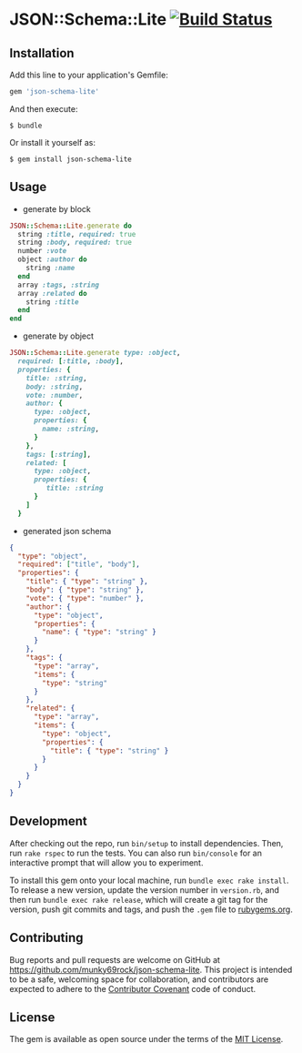 # JSON::Schema::Lite [![Build Status](https://travis-ci.org/munky69rock/json-schema-lite.svg?branch=master)](https://travis-ci.org/munky69rock/json-schema-lite)

## Installation

Add this line to your application's Gemfile:

```ruby
gem 'json-schema-lite'
```

And then execute:

    $ bundle

Or install it yourself as:

    $ gem install json-schema-lite

## Usage

- generate by block
```ruby
JSON::Schema::Lite.generate do
  string :title, required: true
  string :body, required: true
  number :vote
  object :author do
    string :name
  end
  array :tags, :string
  array :related do
    string :title
  end
end
```

- generate by object
```ruby
JSON::Schema::Lite.generate type: :object,
  required: [:title, :body],
  properties: {
    title: :string,
    body: :string,
    vote: :number,
    author: {
      type: :object,
      properties: {
        name: :string,
      }
    },
    tags: [:string],
    related: [
      type: :object,
      properties: {
         title: :string
      }
    ]
  }
```

- generated json schema
```json
{
  "type": "object",
  "required": ["title", "body"],
  "properties": {
    "title": { "type": "string" },
    "body": { "type": "string" },
    "vote": { "type": "number" },
    "author": {
      "type": "object",
      "properties": {
        "name": { "type": "string" }
      }
    },
    "tags": {
      "type": "array",
      "items": {
        "type": "string"
      }
    },
    "related": {
      "type": "array",
      "items": {
        "type": "object",
        "properties": {
          "title": { "type": "string" }
        }
      }
    }
  }
}
```

## Development

After checking out the repo, run `bin/setup` to install dependencies. Then, run `rake rspec` to run the tests. You can also run `bin/console` for an interactive prompt that will allow you to experiment.

To install this gem onto your local machine, run `bundle exec rake install`. To release a new version, update the version number in `version.rb`, and then run `bundle exec rake release`, which will create a git tag for the version, push git commits and tags, and push the `.gem` file to [rubygems.org](https://rubygems.org).

## Contributing

Bug reports and pull requests are welcome on GitHub at https://github.com/munky69rock/json-schema-lite. This project is intended to be a safe, welcoming space for collaboration, and contributors are expected to adhere to the [Contributor Covenant](contributor-covenant.org) code of conduct.


## License

The gem is available as open source under the terms of the [MIT License](http://opensource.org/licenses/MIT).
